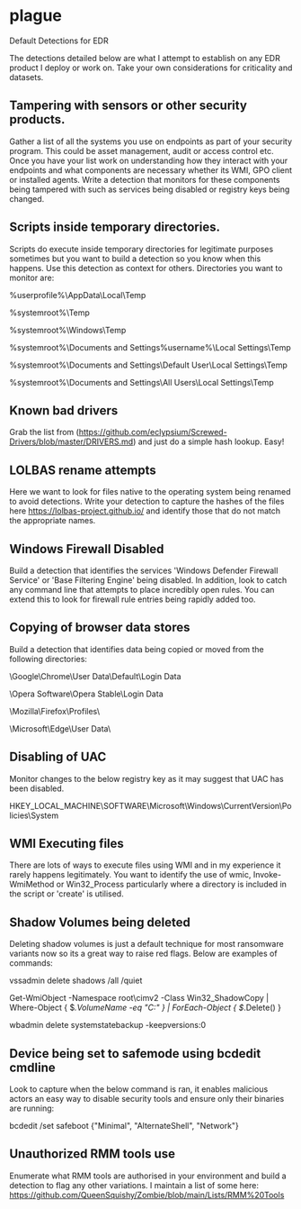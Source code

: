# plague
Default Detections for EDR

The detections detailed below are what I attempt to establish on any EDR product I deploy or work on. Take your own considerations for criticality and datasets.

## Tampering with sensors or other security products.

Gather a list of all the systems you use on endpoints as part of your security program. This could be asset management, audit or access control etc. Once you have your list work on understanding how they interact with your endpoints and what components are necessary whether its WMI, GPO client or installed agents. Write a detection that monitors for these components being tampered with such as services being disabled or registry keys being changed.

## Scripts inside temporary directories.

Scripts do execute inside temporary directories for legitimate purposes sometimes but you want to build a detection so you know when this happens. Use this detection as context for others. Directories you want to monitor are:

%userprofile%\AppData\Local\Temp

%systemroot%\Temp

%systemroot%\Windows\Temp

%systemroot%\Documents and Settings%username%\Local Settings\Temp

%systemroot%\Documents and Settings\Default User\Local Settings\Temp

%systemroot%\Documents and Settings\All Users\Local Settings\Temp

## Known bad drivers

Grab the list from (https://github.com/eclypsium/Screwed-Drivers/blob/master/DRIVERS.md) and just do a simple hash lookup. Easy!

## LOLBAS rename attempts

Here we want to look for files native to the operating system being renamed to avoid detections. Write your detection to capture the hashes of the files here https://lolbas-project.github.io/ and identify those that do not match the appropriate names.

## Windows Firewall Disabled

Build a detection that identifies the services 'Windows Defender Firewall Service' or 'Base Filtering Engine' being disabled. In addition, look to catch any command line that attempts to place incredibly open rules. You can extend this to look for firewall rule entries being rapidly added too.

## Copying of browser data stores

Build a detection that identifies data being copied or moved from the following directories:

\Google\Chrome\User Data\Default\Login Data

\Opera Software\Opera Stable\Login Data

\Mozilla\Firefox\Profiles\

\Microsoft\Edge\User Data\

## Disabling of UAC

Monitor changes to the below registry key as it may suggest that UAC has been disabled.

HKEY_LOCAL_MACHINE\SOFTWARE\Microsoft\Windows\CurrentVersion\Policies\System

## WMI Executing files

There are lots of ways to execute files using WMI and in my experience it rarely happens legitimately. You want to identify the use of wmic, Invoke-WmiMethod or Win32_Process particularly where a directory is included in the script or 'create' is utilised.

## Shadow Volumes being deleted

Deleting shadow volumes is just a default technique for most ransomware variants now so its a great way to raise red flags. Below are examples of commands:

vssadmin delete shadows /all /quiet

Get-WmiObject -Namespace root\cimv2 -Class Win32_ShadowCopy | Where-Object { $_.VolumeName -eq "C:\" } | ForEach-Object { $_.Delete() }

wbadmin delete systemstatebackup -keepversions:0

## Device being set to safemode using bcdedit cmdline

Look to capture when the below command is ran, it enables malicious actors an easy way to disable security tools and ensure only their binaries are running:

bcdedit /set safeboot {"Minimal", "AlternateShell", "Network"}

## Unauthorized RMM tools use

Enumerate what RMM tools are authorised in your environment and build a detection to flag any other variations. I maintain a list of some here:
https://github.com/QueenSquishy/Zombie/blob/main/Lists/RMM%20Tools



